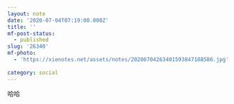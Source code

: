 ```yaml
---
layout: note
date: '2020-07-04T07:19:00.000Z'
title: ''
mf-post-status:
  - published
slug: '26340'
mf-photo:
  - 'https://xienotes.net/assets/notes/20200704263401593847188586.jpg'
  
category: social
---
```

哈哈
